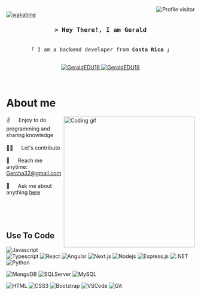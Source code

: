 <!--
<h2 align="center">
  Welcome to Gerald World!
  <img src="https://media.giphy.com/media/hvRJCLFzcasrR4ia7z/giphy.gif" width="28">
</h2>
-->

<!--
<p align="center">
  <a href="https://github.com/GeraldEDU19"><img src="https://readme-typing-svg.herokuapp.com/?lines=Self%20Taught%20Programmer;Front%20End%20Developer;1.5%2B%20years%20of%20coding%20experience;Always%20learning%20new%20things&center=true&width=380&height=45"></a>
</p>

 -->

<a href="https://komarev.com/ghpvc/?username=GeraldEDU19">
  <img align="right" src="https://komarev.com/ghpvc/?username=GeraldEDU19&label=Visitors&color=0e75b6&style=flat" alt="Profile visitor" />
</a>


[![wakatime](https://wakatime.com/badge/user/eebb3dd8-d9b2-40de-9b88-6fd6cac99dbc.svg)](https://wakatime.com/@eebb3dd8-d9b2-40de-9b88-6fd6cac99dbc)

<!-- Intro  -->
<h3 align="center">
        <samp>&gt; Hey There!, I am Gerald
        </samp>
</h3>


<p align="center"> 
  <samp>
    <br>
    「 I am a backend developer from <b>Costa Rica</b> 」
    <br>
    <br>
  </samp>
</p>

<p align="center">
 <a href="https://GeraldEDU19.com" target="blank">
  <img src="https://img.shields.io/badge/Website-DC143C?style=for-the-badge&logo=medium&logoColor=white" alt="GeraldEDU19" />
 </a>
 <a href="https://www.linkedin.com/in/gerald-chaves/" target="blank">
  <img src="https://img.shields.io/badge/LinkedIn-0077B5?style=for-the-badge&logo=linkedin&logoColor=white" alt="GeraldEDU19"/>
 </a>
</p>
<br />

<!-- About Section -->
 # About me
 
<p>
 <img align="right" width="350" src="/assets/programmer.gif" alt="Coding gif" />
  
 ✌️ &emsp; Enjoy to do programming and sharing knowledge <br/><br/>
 👨‍💻 &emsp; Let's contribute<br/><br/>
 📧 &emsp; Reach me anytime: Gercha32@gmail.com<br/><br/>
 💬 &emsp; Ask me about anything [here](https://github.com/GeraldEDU19/GeraldEDU19/issues)

</p>

<br/>
<br/>
<br/>

## Use To Code
![Javascript](https://img.shields.io/badge/Javascript-F0DB4F?style=for-the-badge&labelColor=black&logo=javascript&logoColor=F0DB4F)
![Typescript](https://img.shields.io/badge/Typescript-007acc?style=for-the-badge&labelColor=black&logo=typescript&logoColor=007acc)
![React](https://img.shields.io/badge/-React-61DBFB?style=for-the-badge&labelColor=black&logo=react&logoColor=61DBFB)
![Angular](https://img.shields.io/badge/-Angular-0F0F11?style=for-the-badge&labelColor=black&logo=angular&logoColor=red)
![Next.js](https://img.shields.io/badge/next.js-000000?style=for-the-badge&logo=nextdotjs&logoColor=white)
![Nodejs](https://img.shields.io/badge/Nodejs-3C873A?style=for-the-badge&labelColor=black&logo=node.js&logoColor=3C873A)
![Express.js](https://img.shields.io/badge/Express.js-000000?style=for-the-badge&logo=express&logoColor=white)
![.NET](https://img.shields.io/badge/.NET-512BD4?style=for-the-badge&labelColor=black&logo=dotnet&logoColor=white)
![Python](https://img.shields.io/badge/Python-3776AB?style=for-the-badge&labelColor=black&logo=python&logoColor=Withe)

![MongoDB](https://img.shields.io/badge/MongoDB-4EA94B?style=for-the-badge&logo=mongodb&logoColor=white)
![SQLServer](https://img.shields.io/badge/SQL_Server-CC2927?style=for-the-badge&logo=microsoftsqlserver&logoColor=white)
![MySQL](https://img.shields.io/badge/My_SQL-4479A1?style=for-the-badge&logo=mysql&logoColor=white)

![HTML](https://img.shields.io/badge/HTML5-E34F26?style=for-the-badge&logo=html5&logoColor=white)
![CSS3](https://img.shields.io/badge/CSS3-1572B6?style=for-the-badge&logo=css3&logoColor=white)
![Bootstrap](https://img.shields.io/badge/Bootstrap-563D7C?style=for-the-badge&logo=bootstrap&logoColor=white)
![VSCode](https://img.shields.io/badge/Visual_Studio-0078d7?style=for-the-badge&logo=visual%20studio&logoColor=white)
![Git](https://img.shields.io/badge/Git-F05032?style=for-the-badge&logo=git&logoColor=white)


<br/>
<!--
## Top Open Source -

## [![iTasks](https://github-readme-stats.vercel.app/api/pin/?username=GeraldEDU19&repo=itasks&border_color=7F3FBF&bg_color=0D1117&title_color=C9D1D9&text_color=8B949E&icon_color=7F3FBF)](https://github.com/GeraldEDU19/itasks)
## [![urFolio](https://github-readme-stats.vercel.app/api/pin/?username=GeraldEDU19&repo=urfolio&border_color=7F3FBF&bg_color=0D1117&title_color=C9D1D9&text_color=8B949E&icon_color=7F3FBF)](https://github.com/GeraldEDU19/urfolio)
## [![Web Projects](https://github-readme-stats.vercel.app/api/pin/?username=GeraldEDU19&repo=web-projects&border_color=7F3FBF&bg_color=0D1117&title_color=C9D1D9&text_color=8B949E&icon_color=7F3FBF)](https://github.com/GeraldEDU19/web-projects)
## [![Gerald Readme](https://github-readme-stats.vercel.app/api/pin/?username=GeraldEDU19&repo=GeraldEDU19&border_color=7F3FBF&bg_color=0D1117&title_color=C9D1D9&text_color=8B949E&icon_color=7F3FBF)](https://github.com/GeraldEDU19/GeraldEDU19)

## <p align="left">
##  <a href="https://github.com/GeraldEDU19?tab=repositories" target="_blank"><img alt="All Repositories" title="All Repositories" src="https://img.shields.io/badge/-All%20Repos-2962FF?style=for-the-badge&logo=koding&logoColor=white"/></a>
## </p>
-->
<br/>
<hr/>
<br/>

<p align="center">
  <a href="https://github.com/GeraldEDU19">
    <img src="https://github-readme-streak-stats.herokuapp.com/?user=GeraldEDU19&theme=radical&border=7F3FBF&background=0D1117" alt="Saif's GitHub streak"/>
  </a>
</p>

<p align="center">
  <a href="https://github.com/GeraldEDU19">
    <img src="https://github-profile-summary-cards.vercel.app/api/cards/profile-details?username=GeraldEDU19&theme=radical" alt="Gerald's GitHub Contribution"/>
  </a>
</p>

<a> 
    <a href="https://github.com/GeraldEDU19"><img alt="Gerald's Github Stats" src="https://denvercoder1-github-readme-stats.vercel.app/api?username=GeraldEDU19&show_icons=true&count_private=true&theme=react&border_color=7F3FBF&bg_color=0D1117&title_color=F85D7F&icon_color=F8D866" height="192px" width="49.5%"/></a>
  <a href="https://github.com/GeraldEDU19"><img alt="Gerald's Top Languages" src="https://denvercoder1-github-readme-stats.vercel.app/api/top-langs/?username=GeraldEDU19&langs_count=8&layout=compact&theme=react&border_color=7F3FBF&bg_color=0D1117&title_color=F85D7F&icon_color=F8D866" height="192px" width="49.5%"/></a>
  <br/>
</a>


